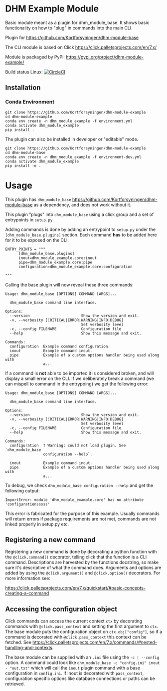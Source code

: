 # DHM Example Module

Basic module meant as a plugin for dhm_module_base. It shows basic functionality on how to "plug" in commands into the main CLI.

Plugin for https://github.com/Kortforsyningen/dhm-module-base

The CLI module is based on Click https://click.palletsprojects.com/en/7.x/

Module is packaged by PyPi: https://pypi.org/project/dhm-module-example/

Build status Linux: [![CircleCI](https://circleci.com/gh/Kortforsyningen/dhm-module-example.svg?style=svg)](https://circleci.com/gh/Kortforsyningen/dhm-module-example)

## Installation

### Conda Environment

```
git clone https://github.com/Kortforsyningen/dhm-module-example
cd dhm-module-example
conda env create -n dhm_module_example -f environment.yml
conda activate dhm_module_example
pip install .
```

The plugin can also be installed in developer or "editable" mode.

```
git clone https://github.com/Kortforsyningen/dhm-module-example
cd dhm-module-base
conda env create -n dhm_module_example -f environment-dev.yml
conda activate dhm_module_example
pip install -e .
```

# Usage

This plugin has `dhm_module_base` https://github.com/Kortforsyningen/dhm-module-base as a dependency, and does not work without it.

This plugin "plugs" into `dhm_module_base` using a click group and a set of entrypoints in `setup.py`

Adding commands is done by adding an entrypoint to `setup.py` under the `[dhm_module_base.plugins]` section. Each command **has** to be added here for it to be exposed on the CLI.

```
ENTRY_POINTS = """
      [dhm_module_base.plugins]
      inout=dhm_module_example.core:inout
      pipe=dhm_module_example.core:pipe
      configuration=dhm_module_example.core:configuration

"""
```

Calling the base plugin will now reveal these three commands:

```
Usage: dhm_module_base [OPTIONS] COMMAND [ARGS]...

  dhm_module_base command line interface.

Options:
  --version                       Show the version and exit.
  -v, --verbosity [CRITICAL|ERROR|WARNING|INFO|DEBUG]
                                  Set verbosity level
  -c, --config FILENAME           Configuration file
  --help                          Show this message and exit.

Commands:
  configuration  Example command configuration.
  inout          Example command inout.
  pipe           Example of a custom options handler being used along with
                 a...
```

If a command is **not** able to be imported it is considered broken, and will display a small error on the CLI. If we deliberately break a command (we can mispell to command in the entrypoing) we get the following error:

```
Usage: dhm_module_base [OPTIONS] COMMAND [ARGS]...

  dhm_module_base command line interface.

Options:
  --version                       Show the version and exit.
  -v, --verbosity [CRITICAL|ERROR|WARNING|INFO|DEBUG]
                                  Set verbosity level
  -c, --config FILENAME           Configuration file
  --help                          Show this message and exit.

Commands:
  configuration  † Warning: could not load plugin. See `dhm_module_base
                 configuration --help`.

  inout          Example command inout.
  pipe           Example of a custom options handler being used along with
                 a...
```

To debug, we check `dhm_module_base configuration --help` and get the following output:

```
ImportError: module 'dhm_module_example.core' has no attribute 'configurationsssss'
```

This error is fabricated for the purpose of this example. Usually commands will return errors if package requirements are not met, commands are not linked properly in setup.py etc.

## Registering a new command

Registering a new command is done by decorating a python function with the `@click.command()` decorator, telling click that the function is a CLI command. Descriptions are harvested by the functions docstring, so make sure it's descriptive of what the command does. Arguments and options are added by using the `@click.argument()` and `@click.option()` decorators. For more information see:

https://click.palletsprojects.com/en/7.x/quickstart/#basic-concepts-creating-a-command

## Accessing the configuration object

Click commands can access the current context `ctx` by decorating commands with `@click.pass_context` and setting the first argument to `ctx`. The base module puts the configuration object on `ctx.obj["config"]`, so if a command is decorated with `@click.pass_context` this context can be fetched. See https://click.palletsprojects.com/en/7.x/commands/#nested-handling-and-contexts.

The base module can be supplied with an `.ini` file using the `-c | --config` option. A command could look like `dhm_module_base -c "config.ini" inout - "out.txt"` which will call the `inout` plugin command with a base configuration in `config.ini`. If inout is decorated with `pass_context`, configuration specific options like database connections or paths can be retrieved.
